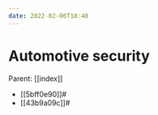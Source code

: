 ```yaml
---
date: 2022-02-06T18:40
---
```


# Automotive security
Parent: [[index]]

- [[5bff0e90]]# 
- [[43b9a09c]]#
